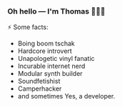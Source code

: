 ### Oh hello — I'm Thomas 👾👾👾

⚡ Some facts:
  - Boing boom tschak
  - Hardcore introvert 
  - Unapologetic vinyl fanatic
  - Incurable internet nerd
  - Modular synth builder
  - Soundfetishist
  - Camperhacker 
  - and sometimes Yes, a developer.
